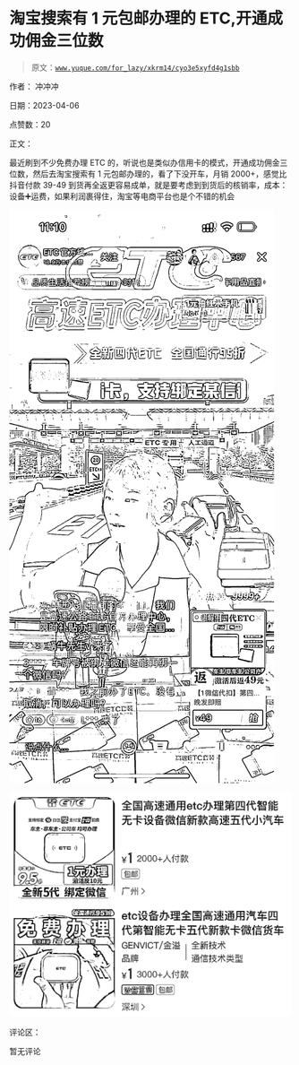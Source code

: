 # 淘宝搜索有 1 元包邮办理的 ETC,开通成功佣金三位数

> 原文：[`www.yuque.com/for_lazy/xkrm14/cyo3e5xyfd4g1sbb`](https://www.yuque.com/for_lazy/xkrm14/cyo3e5xyfd4g1sbb)

作者： 冲冲冲

日期：2023-04-06

点赞数：20

正文：

最近刷到不少免费办理 ETC 的，听说也是类似办信用卡的模式，开通成功佣金三位数，然后去淘宝搜索有 1 元包邮办理的，看了下没开车，月销 2000+，感觉比抖音付款 39-49 到货再全返更容易成单，就是要考虑到到货后的核销率，成本：设备➕运费，如果利润裹得住，淘宝等电商平台也是个不错的机会

![](img/662b715a33faa290020bbe1932931e79.png)

![](img/7572dbf47eaee854dd052b5335d86dee.png)

评论区：

暂无评论



